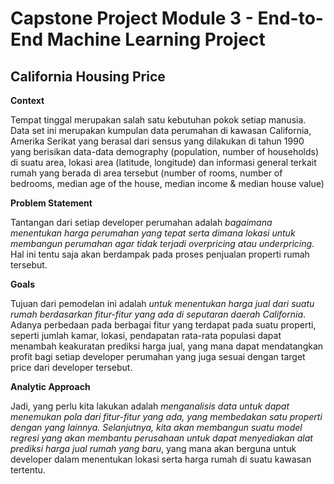 # Capstone Project Module 3 - End-to-End Machine Learning Project
## California Housing Price

**Context**

Tempat tinggal merupakan salah satu kebutuhan pokok setiap manusia. Data set ini merupakan kumpulan data perumahan di kawasan California, Amerika Serikat yang berasal dari sensus yang dilakukan di tahun 1990 yang berisikan data-data demography (population, number of households) di suatu area, lokasi area (latitude, longitude) dan informasi general terkait rumah yang berada di area tersebut (number of rooms, number of bedrooms, median age of the house, median income & median house value)

**Problem Statement**

Tantangan dari setiap developer perumahan adalah *bagaimana menentukan harga perumahan yang tepat serta dimana lokasi untuk membangun perumahan agar tidak terjadi overpricing atau underpricing*. Hal ini tentu saja akan berdampak pada proses penjualan properti rumah tersebut.

**Goals**

Tujuan dari pemodelan ini adalah *untuk menentukan harga jual dari suatu rumah berdasarkan fitur-fitur yang ada di seputaran daerah California*. Adanya perbedaan pada berbagai fitur yang terdapat pada suatu properti, seperti jumlah kamar, lokasi, pendapatan rata-rata populasi dapat menambah keakuratan prediksi harga jual, yang mana dapat mendatangkan profit bagi setiap developer perumahan yang juga sesuai dengan target price dari developer tersebut.

**Analytic Approach**

Jadi, yang perlu kita lakukan adalah *menganalisis data untuk dapat menemukan pola dari fitur-fitur yang ada, yang membedakan satu properti dengan yang lainnya. Selanjutnya, kita akan membangun suatu model regresi yang akan membantu perusahaan untuk dapat menyediakan alat prediksi harga jual rumah yang baru*, yang mana akan berguna untuk developer dalam menentukan lokasi serta harga rumah di suatu kawasan tertentu.
